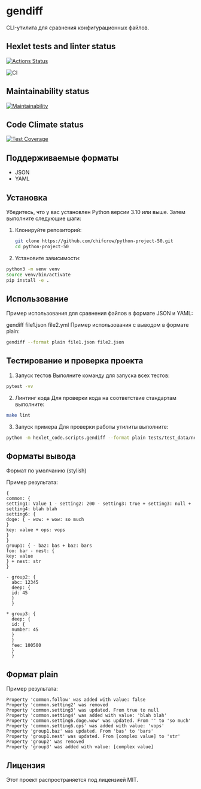 # gendiff

CLI-утилита для сравнения конфигурационных файлов.

## Hexlet tests and linter status

[![Actions Status](https://github.com/chifcrow/python-project-50/actions/workflows/hexlet-check.yml/badge.svg)](https://github.com/chifcrow/python-project-50/actions)

![CI](https://github.com/chifcrow/python-project-50/actions/workflows/ci.yml/badge.svg)

## Maintainability status

[![Maintainability](https://api.codeclimate.com/v1/badges/400671110001e36e8db4/maintainability)](https://codeclimate.com/github/chifcrow/python-project-50/maintainability)

## Code Climate status

[![Test Coverage](https://api.codeclimate.com/v1/badges/400671110001e36e8db4/test_coverage)](https://codeclimate.com/github/chifcrow/python-project-50/test_coverage)

## Поддерживаемые форматы

- JSON
- YAML

## Установка

Убедитесь, что у вас установлен Python версии 3.10 или выше. Затем выполните следующие шаги:

1. Клонируйте репозиторий:

   ```bash
   git clone https://github.com/chifcrow/python-project-50.git
   cd python-project-50
   ```

2. Установите зависимости:

```bash
python3 -m venv venv
source venv/bin/activate
pip install -e .
```

## Использование

Пример использования для сравнения файлов в формате JSON и YAML:

gendiff file1.json file2.yml
Пример использования с выводом в формате plain:

```bash
gendiff --format plain file1.json file2.json
```

## Тестирование и проверка проекта

1. Запуск тестов
   Выполните команду для запуска всех тестов:

```bash
pytest -vv
```

2. Линтинг кода
   Для проверки кода на соответствие стандартам выполните:

```bash
make lint
```

3. Запуск примера
   Для проверки работы утилиты выполните:

```bash
python -m hexlet_code.scripts.gendiff --format plain tests/test_data/nested_file1.json tests/test_data/nested_file2.json
```

## Форматы вывода

Формат по умолчанию (stylish)

Пример результата:

```plaintext
{
common: {
setting1: Value 1 - setting2: 200 - setting3: true + setting3: null + setting4: blah blah
setting6: {
doge: { - wow: + wow: so much
}
key: value + ops: vops
}
}
group1: { - baz: bas + baz: bars
foo: bar - nest: {
key: value
} + nest: str
}

- group2: {
  abc: 12345
  deep: {
  id: 45
  }
  }

* group3: {
  deep: {
  id: {
  number: 45
  }
  }
  fee: 100500
  }
  }
```

## Формат plain

Пример результата:

```plaintext
Property 'common.follow' was added with value: false
Property 'common.setting2' was removed
Property 'common.setting3' was updated. From true to null
Property 'common.setting4' was added with value: 'blah blah'
Property 'common.setting6.doge.wow' was updated. From '' to 'so much'
Property 'common.setting6.ops' was added with value: 'vops'
Property 'group1.baz' was updated. From 'bas' to 'bars'
Property 'group1.nest' was updated. From [complex value] to 'str'
Property 'group2' was removed
Property 'group3' was added with value: [complex value]
```

## Лицензия

Этот проект распространяется под лицензией MIT.
